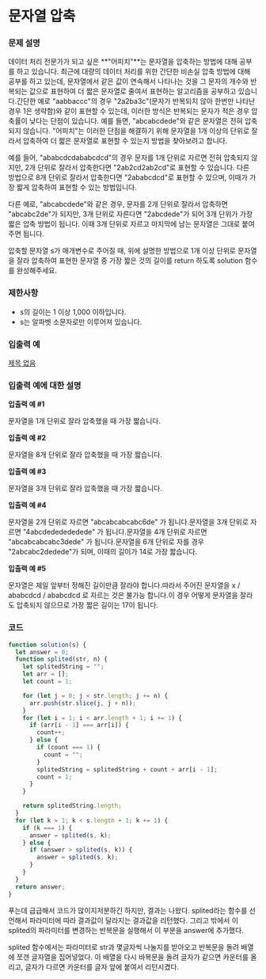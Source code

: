 # 문자열 압축

### **문제 설명**

데이터 처리 전문가가 되고 싶은 **"어피치"**는 문자열을 압축하는 방법에 대해 공부를 하고 있습니다. 최근에 대량의 데이터 처리를 위한 간단한 비손실 압축 방법에 대해 공부를 하고 있는데, 문자열에서 같은 값이 연속해서 나타나는 것을 그 문자의 개수와 반복되는 값으로 표현하여 더 짧은 문자열로 줄여서 표현하는 알고리즘을 공부하고 있습니다.간단한 예로 "aabbaccc"의 경우 "2a2ba3c"(문자가 반복되지 않아 한번만 나타난 경우 1은 생략함)와 같이 표현할 수 있는데, 이러한 방식은 반복되는 문자가 적은 경우 압축률이 낮다는 단점이 있습니다. 예를 들면, "abcabcdede"와 같은 문자열은 전혀 압축되지 않습니다. "어피치"는 이러한 단점을 해결하기 위해 문자열을 1개 이상의 단위로 잘라서 압축하여 더 짧은 문자열로 표현할 수 있는지 방법을 찾아보려고 합니다.

예를 들어, "ababcdcdababcdcd"의 경우 문자를 1개 단위로 자르면 전혀 압축되지 않지만, 2개 단위로 잘라서 압축한다면 "2ab2cd2ab2cd"로 표현할 수 있습니다. 다른 방법으로 8개 단위로 잘라서 압축한다면 "2ababcdcd"로 표현할 수 있으며, 이때가 가장 짧게 압축하여 표현할 수 있는 방법입니다.

다른 예로, "abcabcdede"와 같은 경우, 문자를 2개 단위로 잘라서 압축하면 "abcabc2de"가 되지만, 3개 단위로 자른다면 "2abcdede"가 되어 3개 단위가 가장 짧은 압축 방법이 됩니다. 이때 3개 단위로 자르고 마지막에 남는 문자열은 그대로 붙여주면 됩니다.

압축할 문자열 s가 매개변수로 주어질 때, 위에 설명한 방법으로 1개 이상 단위로 문자열을 잘라 압축하여 표현한 문자열 중 가장 짧은 것의 길이를 return 하도록 solution 함수를 완성해주세요.

### **제한사항**

- s의 길이는 1 이상 1,000 이하입니다.
- s는 알파벳 소문자로만 이루어져 있습니다.

### 입출력 예

[제목 없음](https://www.notion.so/0d656301f4224391a257fbfd8a0cd445)

### **입출력 예에 대한 설명**

**입출력 예 #1**

문자열을 1개 단위로 잘라 압축했을 때 가장 짧습니다.

**입출력 예 #2**

문자열을 8개 단위로 잘라 압축했을 때 가장 짧습니다.

**입출력 예 #3**

문자열을 3개 단위로 잘라 압축했을 때 가장 짧습니다.

**입출력 예 #4**

문자열을 2개 단위로 자르면 "abcabcabcabc6de" 가 됩니다.문자열을 3개 단위로 자르면 "4abcdededededede" 가 됩니다.문자열을 4개 단위로 자르면 "abcabcabcabc3dede" 가 됩니다.문자열을 6개 단위로 자를 경우 "2abcabc2dedede"가 되며, 이때의 길이가 14로 가장 짧습니다.

**입출력 예 #5**

문자열은 제일 앞부터 정해진 길이만큼 잘라야 합니다.따라서 주어진 문자열을 x / ababcdcd / ababcdcd 로 자르는 것은 불가능 합니다.이 경우 어떻게 문자열을 잘라도 압축되지 않으므로 가장 짧은 길이는 17이 됩니다.

### 코드

```jsx
function solution(s) {
  let answer = 0;
  function splited(str, n) {
    let splitedString = "";
    let arr = [];
    let count = 1;

    for (let j = 0; j < str.length; j += n) {
      arr.push(str.slice(j, j + n));
    }
    for (let i = 1; i < arr.length + 1; i += 1) {
      if (arr[i - 1] === arr[i]) {
        count++;
      } else {
        if (count === 1) {
          count = "";
        }
        splitedString = splitedString + count + arr[i - 1];
        count = 1;
      }
    }

    return splitedString.length;
  }
  for (let k = 1; k < s.length + 1; k += 1) {
    if (k === 1) {
      answer = splited(s, k);
    } else {
      if (answer > splited(s, k)) {
        answer = splited(s, k);
      }
    }
  }
  return answer;
}
```

푸는데 급급해서 코드가 많이지저분하긴 하지만, 결과는 나왔다. splited라는 함수를 선언해서 파라미터에 따라 결과값이 달라지는 결과값을 리턴했다. 그리고 밖에서 이 splited의 파라미터를 변경하는 반복문을 실행해서 이 부분을 answer에 추가했다.

splited 함수에서는 파라미터로 str과 몇글자씩 나눌지를 받아오고 반복문을 돌려 배열에 쪼갠 글자열을 집어넣었다. 이 배열을 다시 바복문을 돌려 글자가 같으면 카운터를 올리고, 글자가 다르면 카운터를 글자 앞에 붙여서 리턴시켰다.
